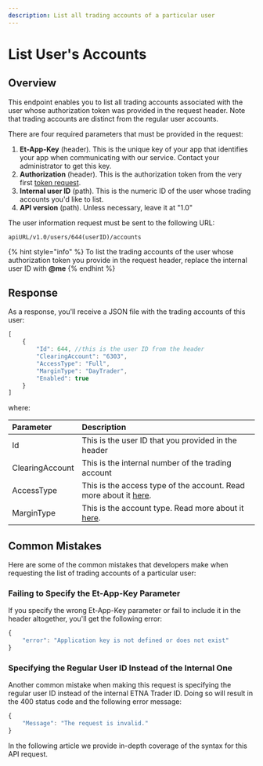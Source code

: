```yaml
---
description: List all trading accounts of a particular user
---
```


# List User's Accounts

## Overview

This endpoint enables you to list all trading accounts associated with the user whose authorization token was provided in the request header. Note that trading accounts are distinct from the regular user accounts.

There are four required parameters that must be provided in the request:

1. **Et-App-Key** \(header\). This is the unique key of your app that identifies your app when communicating with our service. Contact your administrator to get this key.
2. **Authorization** \(header\). This is the authorization token from the very first [token request](../../authentication/requesting-tokens/).
3. **Internal user ID** \(path\). This is the numeric ID of the user  whose trading accounts you'd like to list. 
4. **API version** \(path\). Unless necessary, leave it at "1.0"

The user information request must be sent to the following URL:

```text
apiURL/v1.0/users/644(userID)/accounts
```

{% hint style="info" %}
To list the trading accounts of the user whose authorization token you provide in the request header, replace the internal user ID with **@me**
{% endhint %}

## Response

As a response, you'll receive a JSON file with the trading accounts of this user:

```javascript
[
    {
        "Id": 644, //this is the user ID from the header
        "ClearingAccount": "6303", 
        "AccessType": "Full", 
        "MarginType": "DayTrader", 
        "Enabled": true
    }
]
```

where:

| Parameter | Description |
| :--- | :--- |
| Id | This is the user ID that you provided in the header |
| ClearingAccount | This is the internal number of the trading account |
| AccessType | This is the access type of the account. Read more about it [here](../../../../administrator-guide/administrators-widgets/managing-users/#trading-accounts). |
| MarginType | This is the account type. Read more about it [here](../../../../administrator-guide/administrators-widgets/managing-users/#trading-accounts). |

## Common Mistakes

Here are some of the common mistakes that developers make when requesting the list of trading accounts of a particular user:

### Failing to Specify the Et-App-Key Parameter

If you specify the wrong Et-App-Key parameter or fail to include it in the header altogether, you'll get the following error:

```javascript
{
    "error": "Application key is not defined or does not exist"
}
```

### Specifying the Regular User ID Instead of the Internal One

Another common mistake when making this request is specifying the regular user ID instead of the internal ETNA Trader ID. Doing so will result in the 400 status code and the following error message:

```javascript
{
    "Message": "The request is invalid."
}
```

In the following article we provide in-depth coverage of the syntax for this API request.


